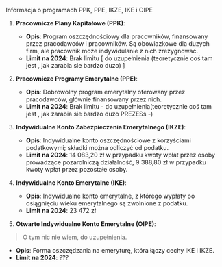 Informacja o programach PPK, PPE, IKZE, IKE i OIPE

1. **Pracownicze Plany Kapitałowe (PPK)**:
   - **Opis**: Program oszczędnościowy dla pracowników, finansowany przez pracodawców i pracowników. Są obowiazkowe dla duzych firm, ale pracownik może indywidulanie z nich zrezygnować.
   - **Limit na 2024**: Brak limitu [ do uzupełnienia (teoretycznie coś tam jest , jak zarabia sie bardzo duzo) ]
2. **Pracownicze Programy Emerytalne (PPE)**:
   - **Opis**: Dobrowolny program emerytalny oferowany przez pracodawców, głównie finansowany przez nich.
   - **Limit na 2024**: Brak limitu - do uzupełnienia(teoretycznie coś tam jest , jak zarabia sie bardzo duzo PREZESs -)

3. **Indywidualne Konto Zabezpieczenia Emerytalnego (IKZE)**:
   - **Opis**: Indywidualne konto oszczędnościowe z korzyściami podatkowymi; składki można odliczyć od podatku.
   - **Limit na 2024**:     14 083,20 zł  w przypadku kwoty wpłat przez osoby prowadzące pozarolniczą działalność, 9 388,80 zł w przypadku kwoty wpłat przez pozostałe osoby.

4. **Indywidualne Konto Emerytalne (IKE)**:
   - **Opis**: Indywidualne konto emerytalne, z którego wypłaty po osiągnięciu wieku emerytalnego są zwolnione z podatku.
   - **Limit na 2024**:  23 472  zł

5. **Otwarte Indywidualne Konto Emerytalne (OIPE)**:
  > O tym nic nie wiem, do uzupełnienia.
   - **Opis**: Forma oszczędzania na emeryturę, która łączy cechy IKE i IKZE.
   - **Limit na 2024**: ???

